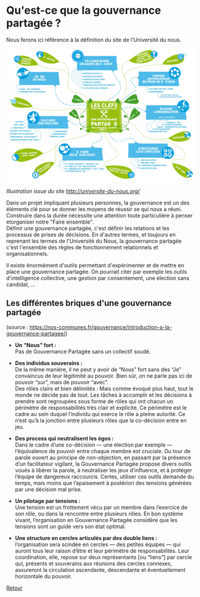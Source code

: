 # Qu'est-ce que la gouvernance partagée ?

Nous ferons ici référence à la définition du site de l'Université du nous.  

<img src="files/map-gouv.jpg">  

*Illustration issue du site http://universite-du-nous.org/*  

Dans un projet impliquant plusieurs personnes, la gouvernance est un des éléments clé pour se donner les moyens de réussir se qui nous a réuni. Construire dans la durée nécessite une attention toute particulière à penser etorganiser notre "Faire ensemble".  
Définir une gouvernance partagée, c'est définir les relations et les processus de prises de décisions.
En d'autres termes, et toujours en reprenant les termes de l'Université du Nous, la gouvernance partagée c'est l'ensemble des règles de fonctionnement relationnels et organisationnels.  

Il existe énormément d'outils permettant d'expérimenter et de mettre en place une gouvernance partagée. On pourrait citer par exemple les outils d'intelligence collective, une gestion par consentement, une élection sans candidat, ...  

## Les différentes briques d'une gouvernance partagée  
(source : https://nos-communes.fr/gouvernance/introduction-a-la-gouvernance-partagee/)  

* **Un “Nous” fort :**  
Pas de Gouvernance Partagée sans un collectif soudé.

* **Des individus souverains :**  
De la même manière, il ne peut y avoir de “Nous” fort sans des “Je” convaincus de leur légitimité au pouvoir. Bien sûr, on ne parle pas ici de pouvoir “sur”, mais de pouvoir “avec”.  
Des rôles clairs et bien délimités : Mais comme évoqué plus haut, tout le monde ne décide pas de tout. Les tâches à accomplir et les décisions à prendre sont regroupées sous forme de rôles qui ont chacun un périmètre de responsabilités très clair et explicite. Ce périmètre est le cadre au sein duquel l’individu qui exerce le rôle a pleine autorité. Ce n’est qu’à la jonction entre plusieurs rôles que la co-décision entre en jeu.  

* **Des process qui neutralisent les égos :**  
Dans le cadre d’une co-décision — une élection par exemple — l’équivalence de pouvoir entre chaque membre est cruciale. Du tour de parole ouvert au principe de non-objection, en passant par la présence d’un facilitateur vigilant, la Gouvernance Partagée propose divers outils voués à libérer la parole, à neutraliser les jeux d’influence, et à protéger l’équipe de dangereux raccourcis. Certes, utiliser ces outils demande du temps, mais moins que l’apaisement à postériori des tensions générées par une décision mal prise.  

* **Un pilotage par tensions :**  
Une tension est un frottement vécu par un membre dans l’exercice de son rôle, ou dans la rencontre entre plusieurs rôles. En bon système vivant, l’organisation en Gouvernance Partagée considère que les tensions sont un guide vers son état optimal.  

* **Une structure en cercles articulés par des double liens :**  
l’organisation sera scindée en cercles — des petites équipes — qui auront tous leur raison d’être et leur périmètre de responsabilités.   Leur coordination, elle, repose sur deux représentants [ou “liens”] par cercle qui, présents et souverains aux réunions des cercles connexes, assureront la circulation ascendante, descendante et éventuellement horizontale du pouvoir.


[Retour](README.md)
